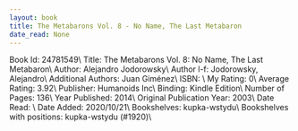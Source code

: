 ```yaml
---
layout: book
title: The Metabarons Vol. 8 - No Name, The Last Metabaron
date_read: None
---
```


Book Id: 24781549\ 
Title: The Metabarons Vol. 8: No Name, The Last Metabaron\ 
Author: Alejandro Jodorowsky\ 
Author l-f: Jodorowsky, Alejandro\ 
Additional Authors: Juan Giménez\ 
ISBN: \ 
My Rating: 0\ 
Average Rating: 3.92\ 
Publisher: Humanoids Inc\ 
Binding: Kindle Edition\ 
Number of Pages: 136\ 
Year Published: 2014\ 
Original Publication Year: 2003\ 
Date Read: \ 
Date Added: 2020/10/21\ 
Bookshelves: kupka-wstydu\ 
Bookshelves with positions: kupka-wstydu (#1920)\ 


